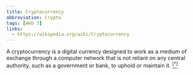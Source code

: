 ```yaml
---
title: Cryptocurrency
abbreviation: Crypto
tags: [Web 3]
links:
  - https://wikipedia.org/wiki/Cryptocurrency
---
```


A cryptocurrency is a digital currency designed to work as a medium of exchange through a computer network that is not reliant on any central authority, such as a government or bank, to uphold or maintain it. [<sup>[*]</sup>]({{page.links[0]}})